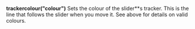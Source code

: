 <a name="trackercolour"></a>**trackercolour("colour")** Sets the colour of the slider**s tracker. This is the line that follows the slider when you move it. See above for details on valid colours. 